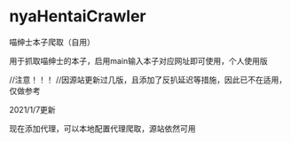 # nyaHentaiCrawler
喵绅士本子爬取（自用）

用于抓取喵绅士的本子，启用main输入本子对应网址即可使用，个人使用版

//注意！！！
//因源站更新过几版，且添加了反扒延迟等措施，因此已不在适用，仅做参考

2021/1/7更新

现在添加代理，可以本地配置代理爬取，源站依然可用
